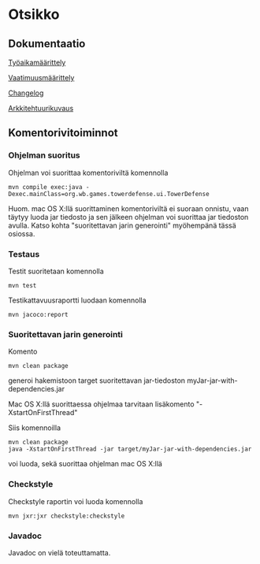 # Otsikko
## Dokumentaatio
[Työaikamäärittely](https://github.com/redpanda321-png/ot-harjoitustyo/blob/master/dokumentaatio/tuntikirjanpito.md)

  [Vaatimuusmäärittely](https://github.com/redpanda321-png/ot-harjoitustyo/blob/master/dokumentaatio/vaatimuusmaarittely.md)
  
  [Changelog](https://github.com/redpanda321-png/ot-harjoitustyo/blob/master/dokumentaatio/changelog.md)
  
  [Arkkitehtuurikuvaus](https://github.com/redpanda321-png/ot-harjoitustyo/blob/master/dokumentaatio/arkkitehtuuri.md)
  
  
## Komentorivitoiminnot

### Ohjelman suoritus

Ohjelman voi suorittaa komentoriviltä komennolla

```
mvn compile exec:java -Dexec.mainClass=org.wb.games.towerdefense.ui.TowerDefense
```
Huom. mac OS X:llä suorittaminen komentoriviltä ei suoraan onnistu, vaan täytyy luoda jar tiedosto ja sen jälkeen ohjelman voi suorittaa jar tiedoston avulla. Katso kohta "suoritettavan jarin generointi" myöhempänä tässä osiossa.

### Testaus
Testit suoritetaan komennolla

  ```
  mvn test
  ```
  
Testikattavuusraportti luodaan komennolla
  ```
  mvn jacoco:report
  ```
### Suoritettavan jarin generointi
Komento
```
mvn clean package
```
generoi hakemistoon target suoritettavan jar-tiedoston myJar-jar-with-dependencies.jar

Mac OS X:llä suorittaessa ohjelmaa tarvitaan lisäkomento "-XstartOnFirstThread"

  Siis komennoilla
```
mvn clean package
java -XstartOnFirstThread -jar target/myJar-jar-with-dependencies.jar
```
voi luoda, sekä suorittaa ohjelman mac OS X:llä

### Checkstyle
Checkstyle raportin voi luoda komennolla
```
mvn jxr:jxr checkstyle:checkstyle
```
### Javadoc
Javadoc on vielä toteuttamatta.
